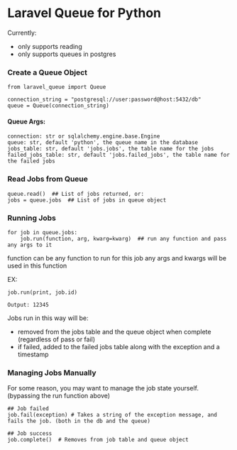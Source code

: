 # Laravel Queue for Python

Currently:

- only supports reading
- only supports queues in postgres

### Create a Queue Object

```
from laravel_queue import Queue

connection_string = "postgresql://user:password@host:5432/db"
queue = Queue(connection_string)

```

#### Queue Args:
    connection: str or sqlalchemy.engine.base.Engine
    queue: str, default 'python', the queue name in the database
    jobs_table: str, default 'jobs.jobs', the table name for the jobs
    failed_jobs_table: str, default 'jobs.failed_jobs', the table name for the failed jobs


### Read Jobs from Queue
```
queue.read()  ## List of jobs returned, or:
jobs = queue.jobs  ## List of jobs in queue object
```

### Running Jobs
```
for job in queue.jobs:
    job.run(function, arg, kwarg=kwarg)  ## run any function and pass any args to it
```
function can be any function to run for this job
any args and kwargs will be used in this function

EX:
```
job.run(print, job.id)

Output: 12345
```

Jobs run in this way will be:
- removed from the jobs table and the queue object when complete (regardless of pass or fail)
- if failed, added to the failed jobs table along with the exception and a timestamp


### Managing Jobs Manually
For some reason, you may want to manage the job state yourself. (bypassing the run function above)

```
## Job failed
job.fail(exception) # Takes a string of the exception message, and fails the job. (both in the db and the queue)

## Job success
job.complete()  # Removes from job table and queue object
```
